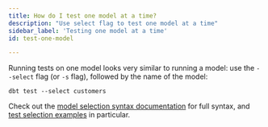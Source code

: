 ```yaml
---
title: How do I test one model at a time?
description: "Use select flag to test one model at a time"
sidebar_label: 'Testing one model at a time'
id: test-one-model

---
```


Running tests on one model looks very similar to running a model: use the `--select` flag (or `-s` flag), followed by the name of the model:

```shell
dbt test --select customers
```

Check out the [model selection syntax documentation](node-selection/syntax) for full syntax, and [test selection examples](test-selection-examples) in particular.

